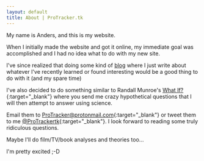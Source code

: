 ```yaml
---
layout: default
title: About | ProTracker.tk
---
```



My name is Anders, and this is my website.

When I initially made the website and got it online, my immediate goal was accomplished and I had no idea what to do with my new site.

I've since realized that doing some kind of [blog](../blog) where I just write about whatever I've recently learned or found interesting would be a good thing to do with it (and my spare time)

I've also decided to do something similar to Randall Munroe's [What If?](https://what-if.xkcd.com){:target="_blank"} where you send me crazy hypothetical questions that I will then attempt to answer using science.

Email them to [ProTracker@protonmail.com](mailto:protracker@protonmail.com){:target="_blank"} or tweet them to me [@ProTrackertk](https://twitter.com/protrackertk){:target="_blank"}. I look forward to reading some truly ridiculous questions.

Maybe I'll do film/TV/book analyses and theories too...

I'm pretty excited ;-D